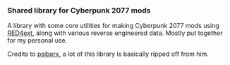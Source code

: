 ### Shared library for Cyberpunk 2077 mods

A library with some core utilities for making Cyberpunk 2077 mods using [RED4ext](https://github.com/WopsS/RED4ext.SDK), along with various reverse engineered data. Mostly put together for my personal use.

Credits to [psiberx](https://github.com/psiberx), a lot of this library is basically ripped off from him.